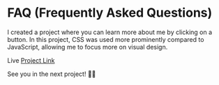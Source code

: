 # FAQ (Frequently Asked Questions)

I created a project where you can learn more about me by clicking on a button. 
In this project, CSS was used more prominently compared to JavaScript, allowing me to focus more on visual design.

Live [Project Link](https://faq-collapse-phi.vercel.app/)

See you in the next project! 👋🚀
